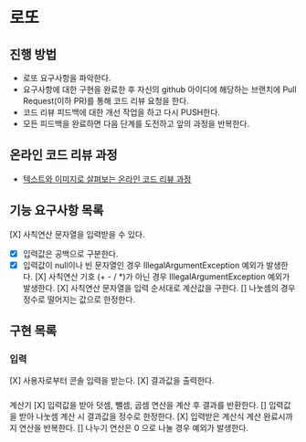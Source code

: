 # 로또
## 진행 방법
* 로또 요구사항을 파악한다.
* 요구사항에 대한 구현을 완료한 후 자신의 github 아이디에 해당하는 브랜치에 Pull Request(이하 PR)를 통해 코드 리뷰 요청을 한다.
* 코드 리뷰 피드백에 대한 개선 작업을 하고 다시 PUSH한다.
* 모든 피드백을 완료하면 다음 단계를 도전하고 앞의 과정을 반복한다.

## 온라인 코드 리뷰 과정
* [텍스트와 이미지로 살펴보는 온라인 코드 리뷰 과정](https://github.com/next-step/nextstep-docs/tree/master/codereview)

## 기능 요구사항 목록
[X] 사칙연산 문자열을 입력받을 수 있다.
 - [X] 입력값은 공백으로 구분한다.
 - [X] 입력값이 null이나 빈 문자열인 경우 IllegalArgumentException 예외가 발생한다.
[X] 사칙연산 기호 (+ - / *)가 아닌 경우 IllegalArgumentException 예외가 발생한다.
[X] 사칙연산 문자열을 입력 순서대로 계산값을 구한다.
[] 나눗셈의 경우 정수로 떨어지는 값으로 한정한다.

## 구현 목록
### 입력
[X] 사용자로부터 콘솔 입력을 받는다.
[X] 결과값을 출력한다.

###
계산기
[X] 입력값을 받아 덧셈, 뺄셈, 곱셈 연산을 계산 후 결과를 반환한다.
[] 입력값을 받아 나눗셈 계산 시 결과값을 정수로 한정한다.
[X] 입력받은 계산식 계산 완료시까지 연산을 반복한다.
[] 나누기 연산은 0 으로 나눌 경우 예외가 발생한다.